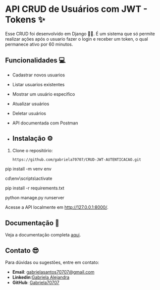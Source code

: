 # API CRUD de Usuários com JWT - Tokens ✨

Esse CRUD foi desenvolvido em Django 🚀🌠.
É um sistema que só permite realizar ações após o usuario fazer o login e receber um token, o qual permanece ativo por 60 minutos.


## Funcionalidades 💻
- Cadastrar novos usuarios
- Listar usuarios existentes
- Mostrar um usuário especifico
- Atualizar usuários
- Deletar usuários 
- API documentada com Postman

- ## Instalação ⚙
1. Clone o repositório:
   ```bash
   https://github.com/gabriela70707/CRUD-JWT-AUTENTICACAO.git

pip install -m venv env

cd\env\scripts\activate

pip install -r requirements.txt

python manage.py runserver

Acesse a API localmente em http://127.0.0.1:8000/.

## Documentação 📑
Veja a documentação completa [aqui](https://documenter.getpostman.com/view/41931886/2sB2cShjFt).



## Contato 😎
Para dúvidas ou sugestões, entre em contato:
- **Email**: gabrielasantos70707@gmail.com
- **Linkedin**:[Gabriela Alejandra](https://www.linkedin.com/in/gabriela-alejandra-278b39355)
- **GitHub**: [Gabriela70707](https://github.com/gabriela70707)
